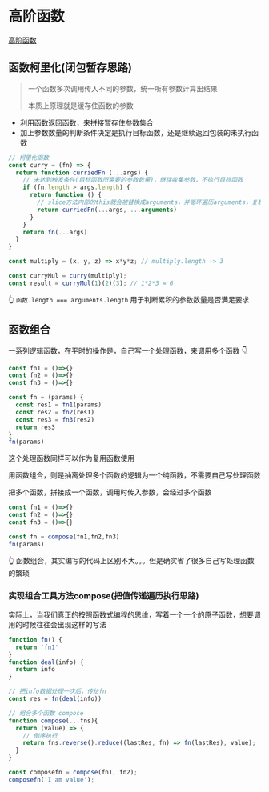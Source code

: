 # 高阶函数

[高阶函数](../../01-%E6%B7%B1%E5%BA%A6%E5%AD%A6%E4%B9%A0/js/%E9%AB%98%E9%98%B6%E5%87%BD%E6%95%B0.md)

## 函数柯里化(闭包暂存思路)
> 一个函数多次调用传入不同的参数，统一所有参数计算出结果
>
> 本质上原理就是缓存住函数的参数

- 利用函数返回函数，来拼接暂存住参数集合
- 加上参数数量的判断条件决定是执行目标函数，还是继续返回包装的未执行函数

```js
// 柯里化函数
const curry = (fn) => {
  return function curriedFn (...args) {
    // 未达到触发条件(目标函数所需要的参数数量)，继续收集参数，不执行目标函数
    if (fn.length > args.length) {
      return function () {
        // slice方法内部的this就会被替换成arguments，并循环遍历arguments，复制到新数组返回，这样就得到了一个复制arguments类数组的数组对象。
        return curriedFn(...args, ...arguments)
      }
    }
    return fn(...args)
  }
}

const multiply = (x, y, z) => x*y*z; // multiply.length -> 3

const curryMul = curry(multiply);
const result = curryMul(1)(2)(3); // 1*2*3 = 6
```
👆 `函数.length === arguments.length` 用于判断累积的参数数量是否满足要求

## 函数组合
一系列逻辑函数，在平时的操作是，自己写一个处理函数，来调用多个函数 👇
```js
const fn1 = ()=>{}
const fn2 = ()=>{}
const fn3 = ()=>{}

const fn = (params) {
  const res1 = fn1(params)
  const res2 = fn2(res1)
  const res3 = fn3(res2)
  return res3
}
fn(params)
```
这个处理函数同样可以作为复用函数使用


用函数组合，则是抽离处理多个函数的逻辑为一个纯函数，不需要自己写处理函数

把多个函数，拼接成一个函数，调用时传入参数，会经过多个函数
```js
const fn1 = ()=>{}
const fn2 = ()=>{}
const fn3 = ()=>{}

const fn = compose(fn1,fn2,fn3)
fn(params)
```
👆 函数组合，其实编写的代码上区别不大。。。但是确实省了很多自己写处理函数的繁琐

### 实现组合工具方法compose(把值传递遍历执行思路)

实际上，当我们真正的按照函数式编程的思维，写着一个一个的原子函数，想要调用的时候往往会出现这样的写法
```js
function fn() {
  return 'fn1'
}
function deal(info) {
  return info
}

// 把info数据处理一次后，传给fn
const res = fn(deal(info))
```

```js
// 组合多个函数 compose
function compose(...fns){
  return (value) => {
    // 倒序执行
    return fns.reverse().reduce((lastRes, fn) => fn(lastRes), value);
  }
}

const composefn = compose(fn1, fn2);
composefn('I am value');
```
